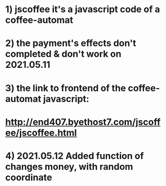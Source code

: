 # 1) jscoffee it's a javascript code of a coffee-automat 
# 2) the payment's effects don't completed & don't work on 2021.05.11
# 3) the link to frontend of the coffee-automat javascript: 
# http://end407.byethost7.com/jscoffee/jscoffee.html
# 4) 2021.05.12 Added function of changes money, with random coordinate
#
